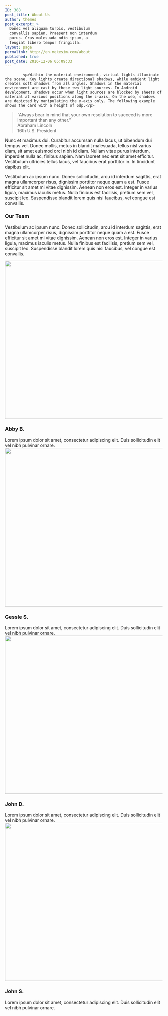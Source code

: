 ```yaml
---
ID: 388
post_title: About Us
author: themes
post_excerpt: >
  Donec vel aliquam turpis, vestibulum
  convallis sapien. Praesent non interdum
  purus. Cras malesuada odio ipsum, a
  feugiat libero tempor fringilla.
layout: page
permalink: http://en.mekesim.com/about
published: true
post_date: 2016-12-06 05:09:33
---
```


            <p>Within the material environment, virtual lights illuminate the scene. Key lights create directional shadows, while ambient light creates soft shadows from all angles. Shadows in the material environment are cast by these two light sources. In Android development, shadows occur when light sources are blocked by sheets of material at various positions along the z-axis. On the web, shadows are depicted by manipulating the y-axis only. The following example shows the card with a height of 6dp.</p>
<blockquote>
<div class="quote">“Always bear in mind that your own resolution to succeed is more important than any other.”</div>
<div class="by">Abraham Lincoln</div>
<div class="info">16th U.S. President</div>
</blockquote>
<p>Nunc et maximus dui. Curabitur accumsan nulla lacus, ut bibendum dui tempus vel. Donec mollis, metus in blandit malesuada, tellus nisl varius diam, sit amet euismod orci nibh id diam. Nullam vitae purus interdum, imperdiet nulla ac, finibus sapien. Nam laoreet nec erat sit amet efficitur. Vestibulum ultricies tellus lacus, vel faucibus erat porttitor in. In tincidunt dapibus elit.</p>
<p>Vestibulum ac ipsum nunc. Donec sollicitudin, arcu id interdum sagittis, erat magna ullamcorper risus, dignissim porttitor neque quam a est. Fusce efficitur sit amet mi vitae dignissim. Aenean non eros est. Integer in varius ligula, maximus iaculis metus. Nulla finibus est facilisis, pretium sem vel, suscipit leo. Suspendisse blandit lorem quis nisi faucibus, vel congue est convallis.</p>
<h3>Our Team</h3>
<p>Vestibulum ac ipsum nunc. Donec sollicitudin, arcu id interdum sagittis, erat magna ullamcorper risus, dignissim porttitor neque quam a est. Fusce efficitur sit amet mi vitae dignissim. Aenean non eros est. Integer in varius ligula, maximus iaculis metus. Nulla finibus est facilisis, pretium sem vel, suscipit leo. Suspendisse blandit lorem quis nisi faucibus, vel congue est convallis.</p>
<div class="row"><div class="col-md-3 lt-card"><div class="entry lt-card"><div class="entry-thumb"><img class="alignnone size-full wp-image-679" src="http://blog.mekesim.com/wp-content/uploads/2017/03/2-2.jpg" width="506" height="506" /></div><div class="entry-body"><h3 class="entry-title">Abby B.</h3><div class="entry-summary">Lorem ipsum dolor sit amet, consectetur adipiscing elit. Duis sollicitudin elit vel nibh pulvinar ornare.<br>
</div></div></div></div>
<div class="col-md-3 lt-card"><div class="entry lt-card"><div class="entry-thumb"><img class="alignnone size-full wp-image-682" src="http://blog.mekesim.com/wp-content/uploads/2017/03/4-2.jpg" width="506" height="506" /></div><div class="entry-body"><h3 class="entry-title">Gessle S.</h3><div class="entry-summary">Lorem ipsum dolor sit amet, consectetur adipiscing elit. Duis sollicitudin elit vel nibh pulvinar ornare. </div></div></div></div>
<div class="col-md-3 lt-card"><div class="entry lt-card"><div class="entry-thumb ripple" style="z-index: 10;"><img class="alignnone size-full wp-image-685" src="http://blog.mekesim.com/wp-content/uploads/2017/03/3-2.jpg" width="506" height="506" /><div class="ripple-effect" style="-webkit-border-radius:0px 0px 0px 0px;-moz-border-radius:0px 0px 0px 0px;border-radius:0px 0px 0px 0px;"></div></div><div class="entry-body"><h3 class="entry-title">John D.</h3><div class="entry-summary">Lorem ipsum dolor sit amet, consectetur adipiscing elit. Duis sollicitudin elit vel nibh pulvinar ornare.</div></div></div></div>
<div class="col-md-3 lt-card"><div class="entry lt-card"><div class="entry-thumb"><img class="alignnone size-full wp-image-686" src="http://blog.mekesim.com/wp-content/uploads/2017/03/1-2.jpg" width="506" height="506" /></div><div class="entry-body"><h3 class="entry-title">John S.</h3><div class="entry-summary">Lorem ipsum dolor sit amet, consectetur adipiscing elit. Duis sollicitudin elit vel nibh pulvinar ornare. &nbsp;</div></div></div></div></div>